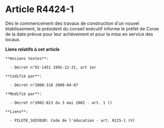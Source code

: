 # Article R4424-1

Dès le commencement des travaux de construction d'un nouvel établissement, le président du conseil exécutif informe le préfet
de Corse de la date prévue pour leur achèvement et pour la mise en service des locaux.

**Liens relatifs à cet article**

	**Anciens textes**:

	  - Décret n°92-1451 1992-12-31, art 1er

	**Codifié par**:

	  - Décret n°2000-318 2000-04-07

	**Modifié par**:

	  - Décret n°2002-823 du 3 mai 2002 - art. 1 ()

	**Liens**:

	  - PILOTE_SUIVEUR: Code de l'éducation - art. R215-1 (V)
